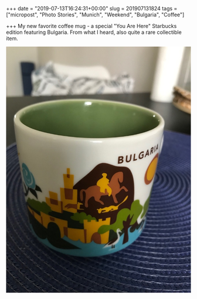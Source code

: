 +++
date = "2019-07-13T16:24:31+00:00"
slug = 201907131824
tags = ["micropost", "Photo Stories", "Munich", "Weekend", "Bulgaria", "Coffee"]

+++
My new favorite coffee mug - a special "You Are Here" Starbucks edition featuring Bulgaria. From what I heard, also quite a rare collectible item.

![](/images/2019/07/1SkDWiS.jpg)
